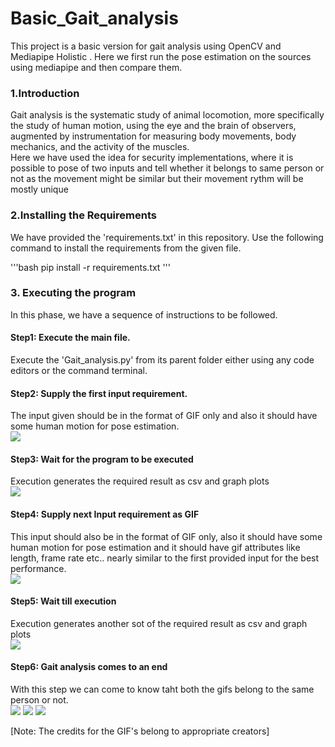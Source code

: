 # Basic_Gait_analysis
This project is a basic version for gait analysis using OpenCV and Mediapipe Holistic .
Here we first run the pose estimation on the sources using mediapipe and then compare them.<br>

<h3>1.Introduction</h3>
Gait analysis is the systematic study of animal locomotion, more specifically the study of human motion, using the eye and the brain of observers, augmented by instrumentation for measuring body movements, body mechanics, and the activity of the muscles.<br>
Here we have used the idea for security implementations, where it is possible to pose of two inputs and tell whether it belongs to same person or not as the movement might be similar but their movement rythm will be mostly unique<br>

<h3>2.Installing the Requirements</h3>
We have provided the 'requirements.txt' in this repository. Use the following command to install the requirements from the given file.<br>

'''bash
pip install -r requirements.txt
'''

<h3>3. Executing the program</h3>
In this phase, we have a sequence of instructions to be followed.<br>

<h4>Step1: Execute the main file.</h4>
Execute the 'Gait_analysis.py' from its parent folder either using any code editors or the command terminal.<br>
<h4>Step2: Supply the first input requirement.</h4>
The input given should be in the format of GIF only and also it should have some human motion for pose estimation.<br>
<img src = 'https://user-images.githubusercontent.com/82897100/157450275-c5874e5b-de02-4f9d-8941-91adc2f50c7f.png'></img>

<h4>Step3: Wait for the program to be executed </h4>
Execution generates the required result as csv and graph plots<br>
<img src = 'https://user-images.githubusercontent.com/82897100/157450556-e5d34ed4-10f6-4238-954c-a19b0f29923d.png'></img>

<h4>Step4: Supply next Input requirement as GIF</h4>
This input should also be in the format of GIF only, also it should have some human motion for pose estimation and it should have gif attributes like length, frame rate etc.. nearly similar to the first provided input for the best performance.<br>
<img src = 'https://user-images.githubusercontent.com/82897100/157450275-c5874e5b-de02-4f9d-8941-91adc2f50c7f.png'></img>

<h4>Step5: Wait till execution</h4>
Execution generates another sot of the required result as csv and graph plots<br>
<img src = 'https://user-images.githubusercontent.com/82897100/157450840-05062abd-798f-4cd0-ac40-36e71b418520.png'></img>

<h4>Step6: Gait analysis comes to an end </h4>
With this step we can come to know taht both the gifs belong to the same person or not.<br>
<img src = 'https://user-images.githubusercontent.com/82897100/157450935-918457b4-d252-4bd4-9f9e-71ffca9ffa61.gif'></img>
<img src = 'https://user-images.githubusercontent.com/82897100/157450952-b3cef042-166a-4303-afcf-c83fe9e940d0.gif'></img>
<img src = 'https://user-images.githubusercontent.com/82897100/157451004-c6b9e971-c385-4956-931f-0d390ca20117.png'></img>
<br>

[Note: The credits for the GIF's belong to appropriate creators]
